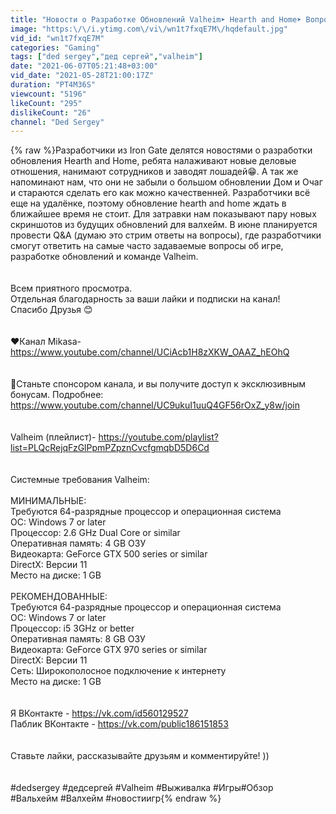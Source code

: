 ```yaml
---
title: "Новости о Разработке Обновлений Valheim➤ Hearth and Home➤ Вопросы и Ответы➤Q&A"
image: "https:\/\/i.ytimg.com\/vi\/wn1t7fxqE7M\/hqdefault.jpg"
vid_id: "wn1t7fxqE7M"
categories: "Gaming"
tags: ["ded sergey","дед сергей","valheim"]
date: "2021-06-07T05:21:48+03:00"
vid_date: "2021-05-28T21:00:17Z"
duration: "PT4M36S"
viewcount: "5196"
likeCount: "295"
dislikeCount: "26"
channel: "Ded Sergey"
---
```

{% raw %}Разработчики из Iron Gate делятся новостями о разработки обновления Hearth and Home, ребята налаживают новые деловые отношения, нанимают сотрудников и заводят лошадей😁. А так же напоминают нам, что они не забыли о большом обновлении Дом и Очаг и стараются сделать его как можно качественней. Разработчики всё еще на удалёнке, поэтому обновление hearth and home ждать в ближайшее время не стоит. Для затравки нам показывают пару новых скриншотов из будущих обновлений для валхейм. В июне планируется провести Q&amp;A (думаю это стрим ответы на вопросы), где разработчики смогут ответить на самые часто задаваемые вопросы об игре, разработке обновлений и команде Valheim.<br /><br /><br />Всем приятного просмотра.<br />Отдельная благодарность за ваши лайки и подписки на канал!<br />Спасибо Друзья 😊<br /><br /><br />❤Канал Mikasa- <a rel="nofollow" target="blank" href="https://www.youtube.com/channel/UCiAcb1H8zXKW_OAAZ_hEOhQ">https://www.youtube.com/channel/UCiAcb1H8zXKW_OAAZ_hEOhQ</a><br /><br /><br />🤑Станьте спонсором канала, и вы получите доступ к эксклюзивным бонусам. Подробнее:<br /><a rel="nofollow" target="blank" href="https://www.youtube.com/channel/UC9ukuI1uuQ4GF56rOxZ_y8w/join">https://www.youtube.com/channel/UC9ukuI1uuQ4GF56rOxZ_y8w/join</a><br /><br /><br />Valheim (плейлист)- <a rel="nofollow" target="blank" href="https://youtube.com/playlist?list=PLQcRejqFzGlPpmPZpznCvcfgmqbD5D6Cd">https://youtube.com/playlist?list=PLQcRejqFzGlPpmPZpznCvcfgmqbD5D6Cd</a><br /><br /><br />Системные требования Valheim:<br /><br />МИНИМАЛЬНЫЕ:<br />Требуются 64-разрядные процессор и операционная система<br />ОС: Windows 7 or later<br />Процессор: 2.6 GHz Dual Core or similar<br />Оперативная память: 4 GB ОЗУ<br />Видеокарта: GeForce GTX 500 series or similar<br />DirectX: Версии 11<br />Место на диске: 1 GB<br /><br />РЕКОМЕНДОВАННЫЕ:<br />Требуются 64-разрядные процессор и операционная система<br />ОС: Windows 7 or later<br />Процессор: i5 3GHz or better<br />Оперативная память: 8 GB ОЗУ<br />Видеокарта: GeForce GTX 970 series or similar<br />DirectX: Версии 11<br />Сеть: Широкополосное подключение к интернету<br />Место на диске: 1 GB<br /><br /><br />Я ВКонтакте - <a rel="nofollow" target="blank" href="https://vk.com/id560129527">https://vk.com/id560129527</a><br />Паблик ВКонтакте - <a rel="nofollow" target="blank" href="https://vk.com/public186151853">https://vk.com/public186151853</a> <br /><br /><br />Ставьте лайки, рассказывайте друзьям и комментируйте! ))<br /><br /><br />#dedsergey #дедсергей #Valheim​ #Выживалка​ #Игры​ #Обзор <br />#Вальхейм #Валхейм #новостиигр{% endraw %}
